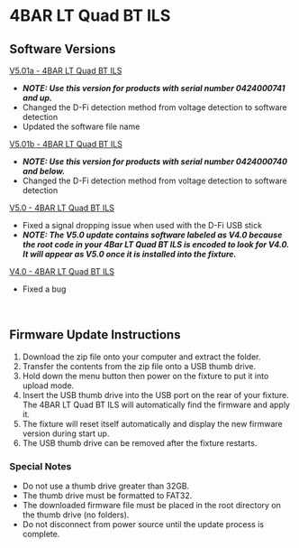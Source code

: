 # 4BAR LT Quad BT ILS

## Software Versions

[V5.01a - 4BAR LT Quad BT ILS](https://github.com/Chauvet-DJ/4BARLTQUADBTILS/blob/ee69c32d07bb41462606f1bb9d09d98f49d169a5/Firmware/V5.01a_06-30-24.zip)
- ***NOTE: Use this version for products with serial number 0424000741 and up.***
- Changed the D-Fi detection method from voltage detection to software detection
- Updated the software file name

[V5.01b - 4BAR LT Quad BT ILS](https://github.com/Chauvet-DJ/4BARLTQUADBTILS/blob/ee69c32d07bb41462606f1bb9d09d98f49d169a5/Firmware/V5.01b_06-30-24.zip)
- ***NOTE: Use this version for products with serial number 0424000740 and below.***
- Changed the D-Fi detection method from voltage detection to software detection

[V5.0 - 4BAR LT Quad BT ILS](https://github.com/Chauvet-DJ/4BARLTQUADBTILS/blob/01715b60aceb15e10229e36b8970909f856b568d/Firmware/V5.0_04-19-24.zip)
- Fixed a signal dropping issue when used with the D-Fi USB stick
- ***NOTE: The V5.0 update contains software labeled as V4.0 because the root code in your 4Bar LT Quad BT ILS is encoded to look for V4.0. It will appear as V5.0 once it is installed into the fixture.***

[V4.0 - 4BAR LT Quad BT ILS](https://github.com/Chauvet-DJ/4BARLTQUADBTILS/blob/ee69c32d07bb41462606f1bb9d09d98f49d169a5/Firmware/V4.0_03-14-24.zip)
- Fixed a bug

&nbsp;

## Firmware Update Instructions
1. Download the zip file onto your computer and extract the folder.
2. Transfer the contents from the zip file onto a USB thumb drive.
3. Hold down the menu button then power on the fixture to put it into upload mode.
4. Insert the USB thumb drive into the USB port on the rear of your fixture. The 4BAR LT Quad BT ILS will automatically find the firmware and apply it.
5. The fixture will reset itself automatically and display the new firmware version during start up.
6. The USB thumb drive can be removed after the fixture restarts.

### Special Notes
* Do not use a thumb drive greater than 32GB.
* The thumb drive must be formatted to FAT32.
* The downloaded firmware file must be placed in the root directory on the thumb drive (no folders).
* Do not disconnect from power source until the update process is complete.

